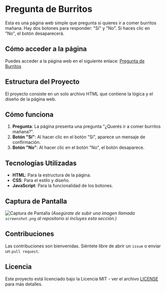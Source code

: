 # Pregunta de Burritos

Esta es una página web simple que pregunta si quieres ir a comer burritos mañana. Hay dos botones para responder: "Sí" y "No". Si haces clic en "No", el botón desaparecerá.

## Cómo acceder a la página

Puedes acceder a la página web en el siguiente enlace: [Pregunta de Burritos](https://<tuusuario>.github.io/<nombre-del-repositorio>/pregunta.html)

## Estructura del Proyecto

El proyecto consiste en un solo archivo HTML que contiene la lógica y el diseño de la página web.

## Cómo funciona

1. **Pregunta**: La página presenta una pregunta "¿Querés ir a comer burritos mañana?".
2. **Botón "Sí"**: Al hacer clic en el botón "Sí", aparece un mensaje de confirmación.
3. **Botón "No"**: Al hacer clic en el botón "No", el botón desaparece.

## Tecnologías Utilizadas

- **HTML**: Para la estructura de la página.
- **CSS**: Para el estilo y diseño.
- **JavaScript**: Para la funcionalidad de los botones.

## Captura de Pantalla

![Captura de Pantalla](screenshot.png) *(Asegúrate de subir una imagen llamada `screenshot.png` al repositorio si incluyes esta sección.)*

## Contribuciones

Las contribuciones son bienvenidas. Siéntete libre de abrir un `issue` o enviar un `pull request`.

## Licencia

Este proyecto está licenciado bajo la Licencia MIT - ver el archivo [LICENSE](LICENSE) para más detalles.

